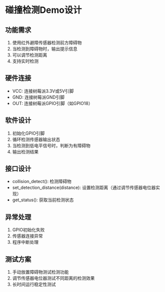 # 碰撞检测Demo设计

## 功能需求
1. 使用红外避障传感器检测前方障碍物
2. 当检测到障碍物时，输出提示信息
3. 可以调节检测距离
4. 支持实时检测

## 硬件连接
- VCC: 连接树莓派3.3V或5V引脚
- GND: 连接树莓派GND引脚
- OUT: 连接树莓派GPIO引脚（如GPIO18）

## 软件设计
1. 初始化GPIO引脚
2. 循环检测传感器输出状态
3. 当检测到低电平信号时，判断为有障碍物
4. 输出检测结果

## 接口设计
- collision_detect(): 检测障碍物
- set_detection_distance(distance): 设置检测距离（通过调节传感器电位器实现）
- get_status(): 获取当前检测状态

## 异常处理
1. GPIO初始化失败
2. 传感器连接异常
3. 程序中断处理

## 测试方案
1. 手动放置障碍物测试检测功能
2. 调节传感器电位器测试不同距离的检测效果
3. 长时间运行稳定性测试